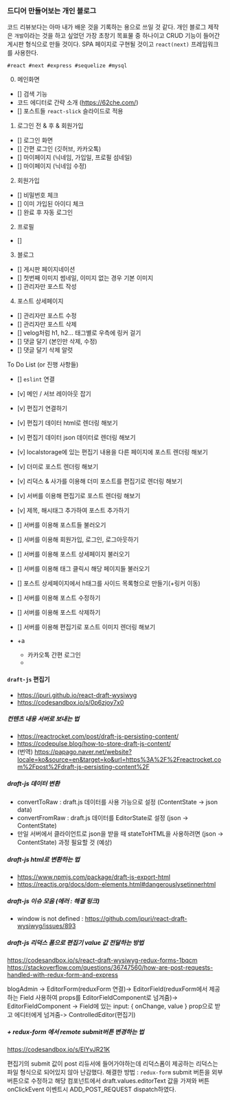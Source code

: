 ### 드디어 만들어보는 개인 블로그

코드 리뷰보다는 아마 내가 배운 것을 기록하는 용으로 쓰일 것 같다. 개인 블로그 제작은 `개발`이라는 것을 하고 싶었던 가장 초창기 목표물 중 하나이고 CRUD 기능이 들어간 게시판 형식으로 만들 것이다. SPA 페이지로 구현될 것이고 `react(next)` 프레임워크를 사용한다.

`#react #next #express #sequelize #mysql`

0. 메인화면
- [] 검색 기능
- 코드 에디터로 간략 소개 (https://62che.com/)
- [] 포스트들 `react-slick` 슬라이드로 적용

1. 로그인 전 & 후 & 회원가입
- [] 로그인 화면
- [] 간편 로그인 (깃허브, 카카오톡)
- [] 마이페이지 (닉네임, 가입일, 프로필 섬네일)
- [] 마이페이지 (닉네임 수정)

2. 회원가입
- [] 비밀번호 체크
- [] 이미 가입된 아이디 체크
- [] 완료 후 자동 로그인

2. 프로필
- []

3. 블로그 
- [] 게시판 페이지네이션
- [] 첫번째 이미지 썸네일, 이미지 없는 경우 기본 이미지
- [] 관리자만 포스트 작성

4. 포스트 상세페이지
- [] 관리자만 포스트 수정
- [] 관리자만 포스트 삭제
- [] velog처럼 h1, h2... 태그별로 우측에 링커 걸기
- [] 댓글 달기 (본인만 삭제, 수정)
- [] 댓글 달기 삭제 알럿

 To Do List (or 진행 사항들)
- [] `eslint` 연결 
- [v] 메인 / 서브 레이아웃 잡기
- [v] 편집기 연결하기
- [v] 편집기 데이터 html로 렌더링 해보기
- [v] 편집기 데이터 json 데이터로 렌더링 해보기
- [v] localstorage에 있는 편집기 내용을 다른 페이지에 포스트 렌더링 해보기
- [v] 더미로 포스트 렌더링 해보기
- [v] 리덕스 & 사가를 이용해 더미 포스트를 편집기로 렌더링 해보기 

- [v] 서버를 이용해 편집기로 포스트 렌더링 해보기 
- [v] 제목, 해시태그 추가하여 포스트 추가하기
- [] 서버를 이용해 포스트들 불러오기
- [] 서버를 이용해 회원가입, 로그인, 로그아웃하기
- [] 서버를 이용해 포스트 상세페이지 불러오기
- [] 서버를 이용해 태그 클릭시 해당 페이지들 불러오기
- [] 포스트 상세페이지에서 h태그를 사이드 목록형으로 만들기(+링커 이동)
- [] 서버를 이용해 포스트 수정하기
- [] 서버를 이용해 포스트 삭제하기

- [] 서버를 이용해 편집기로 포스트 이미지 렌더링 해보기 
- +a 
    - 카카오톡 간편 로그인
    - 
 
#### `draft-js` 편집기 
- https://jpuri.github.io/react-draft-wysiwyg
- https://codesandbox.io/s/0p6zjoy7x0

##### 컨텐츠 내용 서버로 보내는 법
- https://reactrocket.com/post/draft-js-persisting-content/
- https://codepulse.blog/how-to-store-draft-js-content/
- (번역) https://papago.naver.net/website?locale=ko&source=en&target=ko&url=https%3A%2F%2Freactrocket.com%2Fpost%2Fdraft-js-persisting-content%2F

##### draft-js 데이터 변환 
- convertToRaw : draft.js 데이터를 사용 가능으로 설정 (ContentState -> json data)
- convertFromRaw : draft.js 데이터를 EditorState로 설정 (json -> ContentState)
- 만일 서버에서 클라이언트로 json을 받을 때 stateToHTML을 사용하려면 (json -> ContentState) 과정 필요할 것 (예상)

##### draft-js html로 변환하는 법
- https://www.npmjs.com/package/draft-js-export-html
- https://reactjs.org/docs/dom-elements.html#dangerouslysetinnerhtml


##### draft-js 이슈 모음 (에러 : 해결 링크)
- window is not defined :  https://github.com/jpuri/react-draft-wysiwyg/issues/893

##### draft-js 리덕스 폼으로 편집기 value 값 전달하는 방법
https://codesandbox.io/s/react-draft-wysiwyg-redux-forms-1bqcm
https://stackoverflow.com/questions/36747560/how-are-post-requests-handled-with-redux-form-and-express

blogAdmin -> 
EditorForm(reduxForm 연결)-> 
EditorField(reduxForm에서 제공하는 Field 사용하여 props를 EditorFieldComponent로 넘겨줌)->
EditorFieldComponent -> Field에 있는 input: { onChange, value } prop으로 받고 에디터에게 넘겨줌->
ControlledEditor(편집기)

##### + redux-form 에서 remote submit버튼 변경하는 법
https://codesandbox.io/s/ElYvJR21K

편집기의 submit 값이 post 리듀서에 들어가야하는데 리덕스폼이 제공하는 리덕스는 파일 형식으로 되어있지 않아 난감했다.
해결한 방법 : `redux-form` submit 버튼을 외부 버튼으로 수정하고 해당 컴포넌트에서 draft.values.editorText 값을 가져와 버튼 onClickEvent 이벤트시 ADD_POST_REQUEST dispatch하였다.
